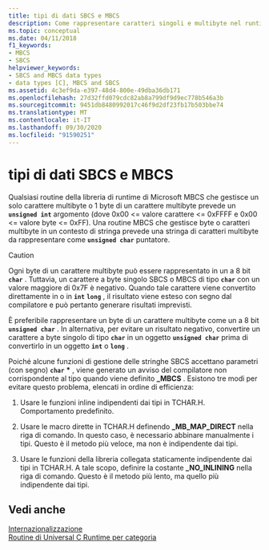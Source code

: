 ```yaml
---
title: tipi di dati SBCS e MBCS
description: Come rappresentare caratteri singoli e multibyte nel runtime di Microsoft C.
ms.topic: conceptual
ms.date: 04/11/2018
f1_keywords:
- MBCS
- SBCS
helpviewer_keywords:
- SBCS and MBCS data types
- data types [C], MBCS and SBCS
ms.assetid: 4c3ef9da-e397-48d4-800e-49dba36db171
ms.openlocfilehash: 27d32ffd079cdc82ab8a799df9d9ec778b546a3b
ms.sourcegitcommit: 9451db8480992017c46f9d2df23fb17b503bbe74
ms.translationtype: MT
ms.contentlocale: it-IT
ms.lasthandoff: 09/30/2020
ms.locfileid: "91590251"
---
```

# <a name="sbcs-and-mbcs-data-types"></a>tipi di dati SBCS e MBCS

Qualsiasi routine della libreria di runtime di Microsoft MBCS che gestisce un solo carattere multibyte o 1 byte di un carattere multibyte prevede un **`unsigned int`** argomento (dove 0x00 <= valore carattere <= 0xFFFF e 0x00 <= valore byte <= 0xFF). Una routine MBCS che gestisce byte o caratteri multibyte in un contesto di stringa prevede una stringa di caratteri multibyte da rappresentare come **`unsigned char`** puntatore.

> [!CAUTION]
> Ogni byte di un carattere multibyte può essere rappresentato in un a 8 bit **`char`** . Tuttavia, un carattere a byte singolo SBCS o MBCS di tipo **`char`** con un valore maggiore di 0x7F è negativo. Quando tale carattere viene convertito direttamente in o in **`int`** **`long`** , il risultato viene esteso con segno dal compilatore e può pertanto generare risultati imprevisti.

È preferibile rappresentare un byte di un carattere multibyte come un a 8 bit **`unsigned char`** . In alternativa, per evitare un risultato negativo, convertire un carattere a byte singolo di tipo **`char`** in un oggetto **`unsigned char`** prima di convertirlo in un oggetto **`int`** o **`long`** .

Poiché alcune funzioni di gestione delle stringhe SBCS accettano parametri (con segno) **`char`** <strong>\*</strong> , viene generato un avviso del compilatore non corrispondente al tipo quando viene definito **_MBCS** . Esistono tre modi per evitare questo problema, elencati in ordine di efficienza:

1. Usare le funzioni inline indipendenti dai tipi in TCHAR.H. Comportamento predefinito.

1. Usare le macro dirette in TCHAR.H definendo **_MB_MAP_DIRECT** nella riga di comando. In questo caso, è necessario abbinare manualmente i tipi. Questo è il metodo più veloce, ma non è indipendente dai tipi.

1. Usare le funzioni della libreria collegata staticamente indipendente dai tipi in TCHAR.H. A tale scopo, definire la costante **_NO_INLINING** nella riga di comando. Questo è il metodo più lento, ma quello più indipendente dai tipi.

## <a name="see-also"></a>Vedi anche

[Internazionalizzazione](../c-runtime-library/internationalization.md)<br/>
[Routine di Universal C Runtime per categoria](../c-runtime-library/run-time-routines-by-category.md)<br/>
